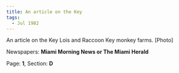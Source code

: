 ```yaml
---  
title: An article on the Key  
tags:  
  - Jul 1982  
---  
```

  
An article on the Key Lois and Raccoon Key monkey farms. [Photo]  
  
Newspapers: **Miami Morning News or The Miami Herald**  
  
Page: **1**, Section: **D** 
